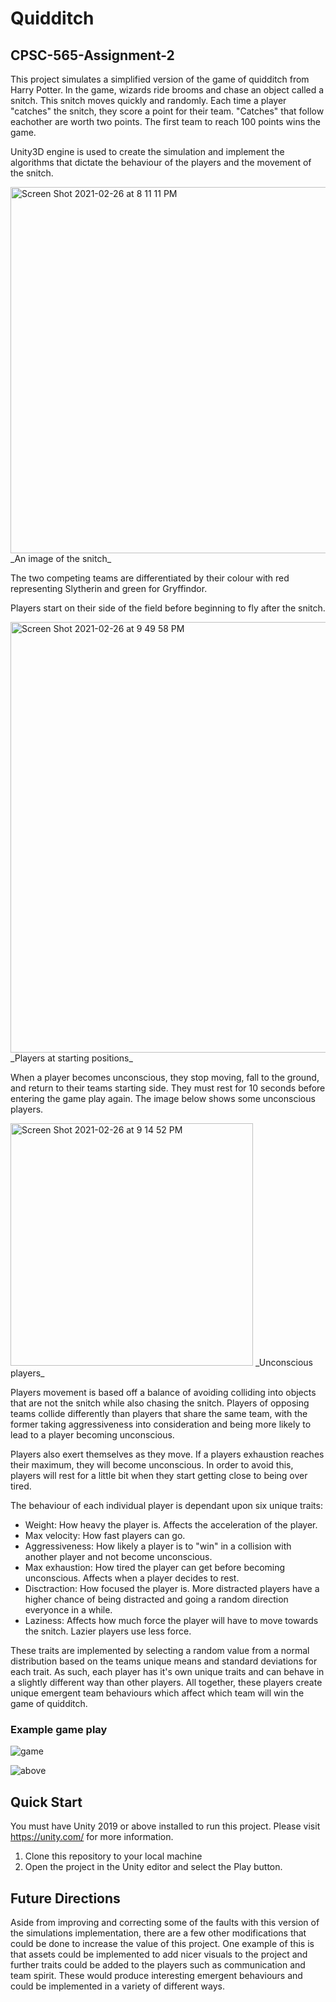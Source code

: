 # Quidditch

## CPSC-565-Assignment-2

This project simulates a simplified version of the game of quidditch from Harry Potter. In the game, wizards ride brooms and chase an object called a snitch. This snitch moves quickly and randomly. Each time a player "catches" the snitch, they score a point for their team. "Catches" that follow eachother are worth two points. The first team to reach 100 points wins the game.

Unity3D engine is used to create the simulation and implement the algorithms that dictate the behaviour of the players and the movement of the snitch.

<img width="586" alt="Screen Shot 2021-02-26 at 8 11 11 PM" src="https://user-images.githubusercontent.com/50717419/109373890-cb735100-786e-11eb-8f57-4b8b187b5529.png">
_An image of the snitch_

The two competing teams are differentiated by their colour with red representing Slytherin and green for Gryffindor. 

Players start on their side of the field before beginning to fly after the snitch.

<img width="689" alt="Screen Shot 2021-02-26 at 9 49 58 PM" src="https://user-images.githubusercontent.com/50717419/109375786-966dfb00-787c-11eb-9d67-8bec508a68bc.png">
_Players at starting positions_

When a player becomes unconscious, they stop moving, fall to the ground, and return to their teams starting side. They must rest for 10 seconds before entering the game play again. The image below shows some unconscious players.

<img width="388" alt="Screen Shot 2021-02-26 at 9 14 52 PM" src="https://user-images.githubusercontent.com/50717419/109375884-7db21500-787d-11eb-8527-b93f0d10995a.png">
_Unconscious players_

Players movement is based off a balance of avoiding colliding into objects that are not the snitch while also chasing the snitch.
Players of opposing teams collide differently than players that share the same team, with the former taking aggressiveness into consideration and being more likely to lead to a player becoming unconscious. 

Players also exert themselves as they move. If a players exhaustion reaches their maximum, they will become unconscious. In order to avoid this, players will rest for a little bit when they start getting close to being over tired. 

The behaviour of each individual player is dependant upon six unique traits:
- Weight: How heavy the player is. Affects the acceleration of the player.
- Max velocity: How fast players can go.
- Aggressiveness: How likely a player is to "win" in a collision with another player and not become unconscious. 
- Max exhaustion: How tired the player can get before becoming unconscious. Affects when a player decides to rest.
- Disctraction: How focused the player is. More distracted players have a higher chance of being distracted and going a random direction everyonce in a while.
- Laziness: Affects how much force the player will have to move towards the snitch. Lazier players use less force.

These traits are implemented by selecting a random value from a normal distribution based on the teams unique means and standard deviations for each trait. As such, each player has it's own unique traits and can behave in a slightly different way than other players. All together, these players create unique emergent team behaviours which affect which team will win the game of quidditch. 

### Example game play

![game](https://user-images.githubusercontent.com/50717419/109377114-6f1c2b80-7886-11eb-9b63-6df57ce09e7b.gif)

![above](https://user-images.githubusercontent.com/50717419/109377135-95da6200-7886-11eb-8000-05c1636938e0.gif)


## Quick Start

You must have Unity 2019 or above installed to run this project. Please visit https://unity.com/ for more information.

1. Clone this repository to your local machine
2. Open the project in the Unity editor and select the Play button.

## Future Directions

Aside from improving and correcting some of the faults with this version of the simulations implementation, there are a few other modifications that could be done to increase the value of this project. One example of this is that assets could be implemented to add nicer visuals to the project and further traits could be added to the players such as communication and team spirit. These would produce interesting emergent behaviours and could be implemented in a variety of different ways. 


